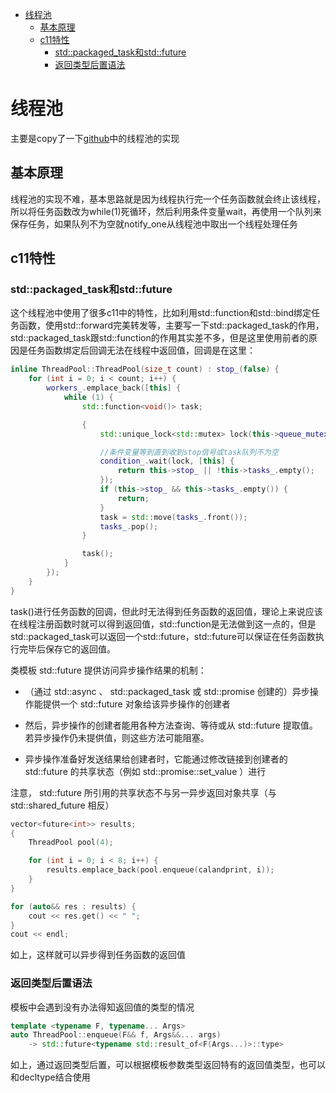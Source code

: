 <!-- TOC -->

- [线程池](#%e7%ba%bf%e7%a8%8b%e6%b1%a0)
  - [基本原理](#%e5%9f%ba%e6%9c%ac%e5%8e%9f%e7%90%86)
  - [c11特性](#c11%e7%89%b9%e6%80%a7)
    - [std::packaged_task和std::future](#stdpackagedtask%e5%92%8cstdfuture)
    - [返回类型后置语法](#%e8%bf%94%e5%9b%9e%e7%b1%bb%e5%9e%8b%e5%90%8e%e7%bd%ae%e8%af%ad%e6%b3%95)

<!-- /TOC -->

# 线程池

主要是copy了一下[github](https://github.com/progschj/ThreadPool.git)中的线程池的实现

## 基本原理

线程池的实现不难，基本思路就是因为线程执行完一个任务函数就会终止该线程，所以将任务函数改为while(1)死循环，然后利用条件变量wait，再使用一个队列来保存任务，如果队列不为空就notify_one从线程池中取出一个线程处理任务

## c11特性

### std::packaged_task和std::future

这个线程池中使用了很多c11中的特性，比如利用std::function和std::bind绑定任务函数，使用std::forward完美转发等，主要写一下std::packaged_task的作用，std::packaged_task跟std::function的作用其实差不多，但是这里使用前者的原因是任务函数绑定后回调无法在线程中返回值，回调是在这里：

```cpp
inline ThreadPool::ThreadPool(size_t count) : stop_(false) {
    for (int i = 0; i < count; i++) {
        workers_.emplace_back([this] {
            while (1) {
                std::function<void()> task;

                {
                    std::unique_lock<std::mutex> lock(this->queue_mutex_);

                    //条件变量等到直到收到stop信号或task队列不为空
                    condition_.wait(lock, [this] {
                        return this->stop_ || !this->tasks_.empty();
                    });
                    if (this->stop_ && this->tasks_.empty()) {
                        return;
                    }
                    task = std::move(tasks_.front());
                    tasks_.pop();
                }

                task();
            }
        });
    }
}
```

task()进行任务函数的回调，但此时无法得到任务函数的返回值，理论上来说应该在线程注册函数时就可以得到返回值，std::function是无法做到这一点的，但是std::packaged_task可以返回一个std::future，std::future可以保证在任务函数执行完毕后保存它的返回值。

类模板 std::future 提供访问异步操作结果的机制：

- （通过 std::async 、 std::packaged_task 或 std::promise 创建的）异步操作能提供一个 std::future 对象给该异步操作的创建者

- 然后，异步操作的创建者能用各种方法查询、等待或从 std::future 提取值。若异步操作仍未提供值，则这些方法可能阻塞。

- 异步操作准备好发送结果给创建者时，它能通过修改链接到创建者的 std::future 的共享状态（例如 std::promise::set_value ）进行

注意， std::future 所引用的共享状态不与另一异步返回对象共享（与 std::shared_future 相反）

```cpp
vector<future<int>> results;
{
    ThreadPool pool(4);

    for (int i = 0; i < 8; i++) {
        results.emplace_back(pool.enqueue(calandprint, i));
    }
}

for (auto&& res : results) {
    cout << res.get() << " ";
}
cout << endl;
```

如上，这样就可以异步得到任务函数的返回值

### 返回类型后置语法

模板中会遇到没有办法得知返回值的类型的情况

```cpp
template <typename F, typename... Args>
auto ThreadPool::enqueue(F&& f, Args&&... args)
    -> std::future<typename std::result_of<F(Args...)>::type>
```

如上，通过返回类型后置，可以根据模板参数类型返回特有的返回值类型，也可以和decltype结合使用
